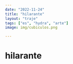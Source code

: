 ```yaml
---
date: "2022-11-24"
title: "hilarante"
layout: "traje"
tags: ["es", "hydra", "arte"]
image: img/cubiculos.png

---
```


# hilarante